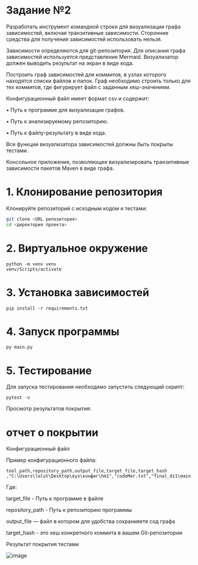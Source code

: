 # Задание №2
Разработать инструмент командной строки для визуализации графа
зависимостей, включая транзитивные зависимости. Сторонние средства для
получения зависимостей использовать нельзя.

Зависимости определяются для git-репозитория. Для описания графа
зависимостей используется представление Mermaid. Визуализатор должен
выводить результат на экран в виде кода.

Построить граф зависимостей для коммитов, в узлах которого находятся
списки файлов и папок. Граф необходимо строить только для тех коммитов, где
фигурирует файл с заданным хеш-значением.

Конфигурационный файл имеет формат csv и содержит:

• Путь к программе для визуализации графов.

• Путь к анализируемому репозиторию.

• Путь к файлу-результату в виде кода.

Все функции визуализатора зависимостей должны быть покрыты тестами.

Консольное приложение, позволяющее визуализировать транзитивные зависимости пакетов Maven в виде графа.

# 1. Клонирование репозитория

Клонируйте репозиторий с исходным кодом и тестами:

```bash
git clone <URL репозитория>
cd <директория проекта>
```

# 2. Виртуальное окружение

```shell
python -m venv venv
venv/Scripts/activate
```

# 3. Установка зависимостей

```shell
pip install -r requirements.txt
```


# 4. Запуск программы

```shell
py main.py
```

# 5. Тестирование

Для запуска тестирования необходимо запустить следующий скрипт:
```shell
pytest -v
```

Просмотр результатов покрытия:

# отчет о покрытии

Конфигурационный файл

Пример конфигурационного файла:

```shell
tool_path,repository_path,output_file,target_file,target_hash
,"C:\Users\lolut\Desktop\вуз\конфиг\hm1","codeMer.txt","final_dz1\main.py","e40e60dd5f9fa3e6921bc42dbf8c7c1d04c96afa"
```
Где:

target_file - Путь к программе в файле

repository_path - Путь к репозиторию программы

output_file — файл в котором для удобства сохранияетя сод графа

target_hash - это хеш конкретного коммита в вашем Git-репозитории

Результат покрытия тестами

![image](https://github.com/user-attachments/assets/af0ce6a6-4423-467a-99eb-37aaeeea801c)
